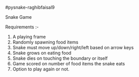 #pysnake-raghibfaisal9

Snake Game

Requirements :-

1. A playing frame
2. Randomly spawning food items
3. Snake must move up/down/right/left based on arrow keys
4. Snake grows on eating food
5. Snake dies on touching the boundary or itself
6. Game scored on number of food items the snake eats
7. Option to play again or not.


